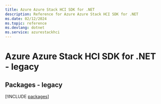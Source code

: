 ```yaml
---
title: Azure Azure Stack HCI SDK for .NET
description: Reference for Azure Azure Stack HCI SDK for .NET
ms.date: 02/12/2024
ms.topic: reference
ms.devlang: dotnet
ms.service: azurestackhci
---
```

# Azure Azure Stack HCI SDK for .NET - legacy
## Packages - legacy
[!INCLUDE [packages](azure-stack-hci-index.md)]